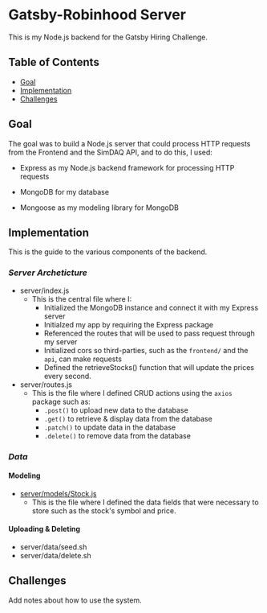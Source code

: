 # **Gatsby-Robinhood Server**
This is my Node.js backend for the Gatsby Hiring Challenge.



## **Table of Contents**

- [Goal](#goal)
- [Implementation](#implementation)
- [Challenges](#challenges)

## **Goal <a name = "goal"></a>**
The goal was to build a Node.js server that could process HTTP requests from the Frontend and the SimDAQ API, and to do this, I used:

* Express as my Node.js backend framework for processing HTTP requests

* MongoDB for my database

* Mongoose as my modeling library for MongoDB

## **Implementation <a name = "implementation"></a>**

This is the guide to the various components of the backend.

### ***Server Archeticture***

* server/index.js
    * This is the central file where I:
        * Initialized the MongoDB instance and connect it with my Express server
        * Initialzed my app by requiring the Express package
        * Referenced the routes that will be used to pass request through my server
        * Initialized cors so third-parties, such as the `frontend/` and the `api`, can make requests
        * Defined the retrieveStocks() function that will update the prices every second.
* server/routes.js
    * This is the file where I defined CRUD actions using the `axios` package such as:
        * `.post()` to upload new data to the database
        * `.get()` to retrieve & display data from the database
        * `.patch()` to update data in the database
        * `.delete()` to remove data from the database

### ***Data***

#### **Modeling**
* [server/models/Stock.js]()
    * This is the file where I defined the data fields that were necessary to store such as the stock's symbol and price.

#### **Uploading & Deleting**
* server/data/seed.sh
* server/data/delete.sh


## **Challenges <a name = "challenges"></a>**

Add notes about how to use the system.
